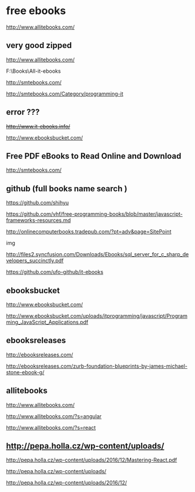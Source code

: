 # free ebooks  


http://www.allitebooks.com/  

## very good zipped 

http://www.allitebooks.com/  

F:\Books\All-it-ebooks  



http://smtebooks.com/  

http://smtebooks.com/Category/programming-it  


## error ???  

<del>http://www.it-ebooks.info/</del>  



http://www.ebooksbucket.com/

## Free PDF eBooks to Read Online and Download


http://smtebooks.com/ 





## github (full books name search )  

https://github.com/shihyu


https://github.com/vhf/free-programming-books/blob/master/javascript-frameworks-resources.md


http://onlinecomputerbooks.tradepub.com/?pt=adv&page=SitePoint  

img  



http://files2.syncfusion.com/Downloads/Ebooks/sql_server_for_c_sharp_developers_succinctly.pdf






https://github.com/ufo-github/it-ebooks



## ebooksbucket

http://www.ebooksbucket.com/

http://www.ebooksbucket.com/uploads/itprogramming/javascript/Programming_JavaScript_Applications.pdf


## ebooksreleases

http://ebooksreleases.com/


http://ebooksreleases.com/zurb-foundation-blueprints-by-james-michael-stone-ebook-g/



## allitebooks

http://www.allitebooks.com/

http://www.allitebooks.com/?s=angular

http://www.allitebooks.com/?s=react




## http://pepa.holla.cz/wp-content/uploads/

http://pepa.holla.cz/wp-content/uploads/2016/12/Mastering-React.pdf


http://pepa.holla.cz/wp-content/uploads/


http://pepa.holla.cz/wp-content/uploads/2016/12/






